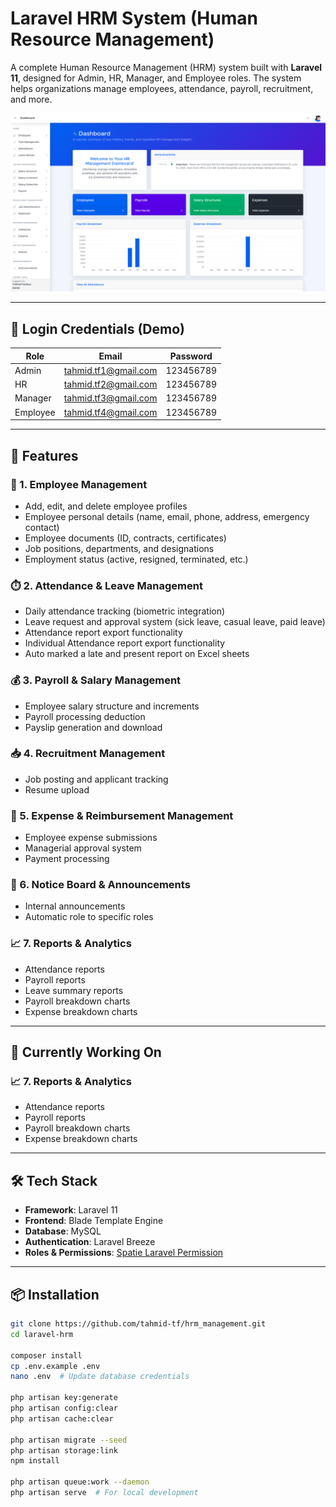# Laravel HRM System (Human Resource Management)

A complete Human Resource Management (HRM) system built with **Laravel 11**, designed for Admin, HR, Manager, and
Employee roles. The system helps organizations manage employees, attendance, payroll, recruitment, and more.

<img src="/public/hrm_scr.png" alt="Laravel HRM Screenshot">

---

## 🔐 Login Credentials (Demo)

| Role     | Email                | Password  |
|----------|----------------------|-----------|
| Admin    | tahmid.tf1@gmail.com | 123456789 |
| HR       | tahmid.tf2@gmail.com | 123456789 |
| Manager  | tahmid.tf3@gmail.com | 123456789 |
| Employee | tahmid.tf4@gmail.com | 123456789 |

---

## 🧩 Features

### 👥 1. Employee Management

- Add, edit, and delete employee profiles
- Employee personal details (name, email, phone, address, emergency contact)
- Employee documents (ID, contracts, certificates)
- Job positions, departments, and designations
- Employment status (active, resigned, terminated, etc.)

### ⏱️ 2. Attendance & Leave Management

- Daily attendance tracking (biometric integration)
- Leave request and approval system (sick leave, casual leave, paid leave)
- Attendance report export functionality
- Individual Attendance report export functionality
- Auto marked a late and present report on Excel sheets

### 💰 3. Payroll & Salary Management

- Employee salary structure and increments
- Payroll processing deduction
- Payslip generation and download

### 📥 4. Recruitment Management

- Job posting and applicant tracking
- Resume upload

### 💼 5. Expense & Reimbursement Management

- Employee expense submissions
- Managerial approval system
- Payment processing

### 📢 6. Notice Board & Announcements

- Internal announcements
- Automatic role to specific roles

### 📈 7. Reports & Analytics

- Attendance reports
- Payroll reports
- Leave summary reports
- Payroll breakdown charts
- Expense breakdown charts

---

## 🚧 Currently Working On

### 📈 7. Reports & Analytics

- Attendance reports
- Payroll reports
- Payroll breakdown charts
- Expense breakdown charts

---

## 🛠️ Tech Stack

- **Framework**: Laravel 11
- **Frontend**: Blade Template Engine
- **Database**: MySQL
- **Authentication**: Laravel Breeze
- **Roles & Permissions**: [Spatie Laravel Permission](https://spatie.be/docs/laravel-permission)

---

## 📦 Installation

```bash
git clone https://github.com/tahmid-tf/hrm_management.git
cd laravel-hrm

composer install
cp .env.example .env
nano .env  # Update database credentials

php artisan key:generate
php artisan config:clear
php artisan cache:clear

php artisan migrate --seed
php artisan storage:link
npm install

php artisan queue:work --daemon
php artisan serve  # For local development
